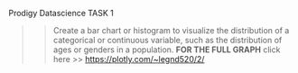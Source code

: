   Prodigy Datascience TASK 1
>>Create a bar chart or histogram to visualize the distribution of a categorical or continuous variable, such as the distribution of ages or genders in a population.
>>**FOR THE FULL GRAPH** click here >> https://plotly.com/~legnd520/2/
